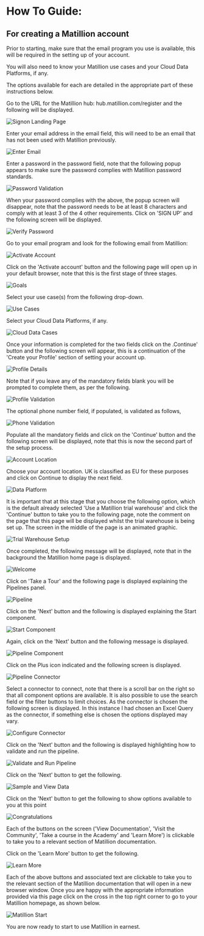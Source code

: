 # How To Guide:

## For creating a Matillion account

Prior to starting, make sure that the email program you use is available, this will be required in the setting up of your account.  

You will also need to know your Matillion use cases and your Cloud Data Platforms, if any.  

The options available for each are detailed in the appropriate part of these instructions below.  

Go to the URL for the Matillion hub: hub.matillion.com/register and the following will be displayed.
 
![Signon Landing Page](./images/signon.png)

Enter your email address in the email field, this will need to be an email that has not been used with Matillion previously.
 
![Enter Email](./images/email.png)

Enter a password in the password field, note that the following popup appears to make sure the password complies with Matillion password standards.
 
![Password Validation](./images/passwordvalidation.png)

When your password complies with the above, the popup screen will disappear, note that the password needs to be at least 8 characters and comply with at least 3 of the 4 other requirements.
Click on 'SIGN UP' and the following screen will be displayed.
 
![Verify Password](./images/verifypassword.png)

Go to your email program and look for the following email from Matillion:
 
![Activate Account](./images/activateaccount.png)

Click on the 'Activate account' button and the following page will open up in your default browser, note that this is the first stage of three stages.
 
![Goals](./images/goals.png)

Select your use case(s) from the following drop-down.
 
![Use Cases](./images/usecases.png)

Select your Cloud Data Platforms, if any.
 
![Cloud Data Cases](./images/clouddatacases.png)

Once your information is completed for the two fields click on the .Continue' button and the following screen will appear, this is a continuation of the 'Create your Profile' section of setting your account up. 
 
![Profile Details](./images/profiledetails.png)

Note that if you leave any of the mandatory fields blank you will be prompted to complete them, as per the following.
 
![Profile Validation](./images/profilevalidation.png)

The optional phone number field, if populated, is validated as follows,
 
![Phone Validation](./images/phonevalidation.png)

Populate all the mandatory fields and click on the 'Continue' button and the following screen will be displayed, note that this is now the second part of the setup process.
 
![Account Location](./images/accountlocation.png)

Choose your account location. UK is classified as EU for these purposes and click on Continue to display the next field.
 
![Data Platform](./images/dataplatform.png)

It is important that at this stage that you choose the following option, which is the default already selected 'Use a Matillion trial warehouse' and click the 'Continue' button to take you to the following page, note the comment on the page that this page will be displayed whilst the trial warehouse is being set up. The screen in the middle of the page is an animated graphic.
 
![Trial Warehouse Setup](./images/trialwarehousesetup.png)

Once completed, the following message will be displayed, note that in the background the Matillion home page is displayed.
 
![Welcome](./images/welcome.png)

Click on 'Take a Tour' and the following page is displayed explaining the Pipelines panel.
 
![Pipeline](./images/pipeline.png)

Click on the 'Next' button and the following is displayed explaining the Start component.
 
![Start Component](./images/startcomponent.png)

Again, click on the 'Next' button and the following message is displayed.
 
![Pipeline Component](./images/pipelinecomponent.png)

Click on the Plus icon indicated   and the following  screen is displayed.
 
![Pipeline Connector](./images/pipelineconnector.png)

Select a connector to connect, note that there is a scroll bar on the right so that all component options are available. It is also possible to use the search field or the filter buttons to limit choices. As the connector is chosen the following screen is displayed. In this instance I had chosen an Excel Query as the connector, if something else is chosen the options displayed may vary.
 
![Configure Connector](./images/configureconnector.png)

Click on the 'Next' button and the following is displayed highlighting how to validate and run the pipeline.
 
![Validate and Run Pipeline](./images/validaterun.png)

Click on the 'Next' button to get the following.
 
![Sample and View Data ](./images/sampleviewdata.png)

Click on the 'Next' button to get the following to show options available to you at this point
 
![ Congratulations](./images/congratulations.png)

Each of the buttons on the screen ('View Documentation', 'Visit the Community', 'Take a course in the Academy' and 'Learn More') is clickable to take you to a relevant section of Matillion documentation.

Click on the 'Learn More' button to get the following.
 
![ Learn More](./images/learnmore.png)

Each of the above buttons and associated text are clickable to take you to the relevant section of the Matillion documentation that will open in a new browser window.
Once you are happy with the appropriate information provided via this page click on the cross in the top right corner to go to your Matillion homepage, as shown below.
 
![ Matillion Start](./images/matillionstart.png)

You are now ready to start to use Matillion in earnest.